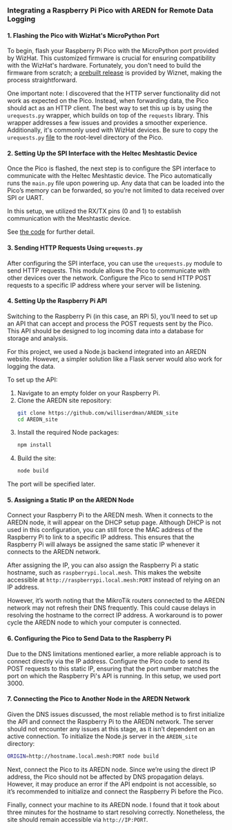 ### Integrating a Raspberry Pi Pico with AREDN for Remote Data Logging

#### 1. Flashing the Pico with WizHat's MicroPython Port
To begin, flash your Raspberry Pi Pico with the MicroPython port provided by WizHat. This customized firmware is crucial for ensuring compatibility with the WizHat's hardware. Fortunately, you don't need to build the firmware from scratch; a [prebuilt release](https://github.com/Wiznet/RP2040-HAT-MicroPython/blob/main/Ethernet%20Example%20Getting%20Started%20%5BMicropython%5D.md#deploying-firmware-to-the-device) is provided by Wiznet, making the process straightforward.

One important note: I discovered that the HTTP server functionality did not work as expected on the Pico. Instead, when forwarding data, the Pico should act as an HTTP client. The best way to set this up is by using the `urequests.py` wrapper, which builds on top of the `requests` library. This wrapper addresses a few issues and provides a smoother experience. Additionally, it's commonly used with WizHat devices. Be sure to copy the `urequests.py` [file](https://github.com/Wiznet/RP2040-HAT-MicroPython/blob/main/examples/HTTP/HTTP_Client/urequests.py) to the root-level directory of the Pico.

#### 2. Setting Up the SPI Interface with the Heltec Meshtastic Device
Once the Pico is flashed, the next step is to configure the SPI interface to communicate with the Heltec Meshtastic device. The Pico automatically runs the `main.py` file upon powering up. Any data that can be loaded into the Pico’s memory can be forwarded, so you’re not limited to data received over SPI or UART.

In this setup, we utilized the RX/TX pins (0 and 1) to establish communication with the Meshtastic device.

See [the code]() for further detail.

#### 3. Sending HTTP Requests Using `urequests.py`
After configuring the SPI interface, you can use the `urequests.py` module to send HTTP requests. This module allows the Pico to communicate with other devices over the network. Configure the Pico to send HTTP POST requests to a specific IP address where your server will be listening.

#### 4. Setting Up the Raspberry Pi API
Switching to the Raspberry Pi (in this case, an RPi 5), you’ll need to set up an API that can accept and process the POST requests sent by the Pico. This API should be designed to log incoming data into a database for storage and analysis.

For this project, we used a Node.js backend integrated into an AREDN website. However, a simpler solution like a Flask server would also work for logging the data.

To set up the API:

1. Navigate to an empty folder on your Raspberry Pi.
2. Clone the AREDN site repository:
   ```bash
   git clone https://github.com/williserdman/AREDN_site
   cd AREDN_site
   ```
3. Install the required Node packages:
   ```bash
   npm install
   ```
4. Build the site:
   ```bash
   node build
   ```

The port will be specified later.

#### 5. Assigning a Static IP on the AREDN Node
Connect your Raspberry Pi to the AREDN mesh. When it connects to the AREDN node, it will appear on the DHCP setup page. Although DHCP is not used in this configuration, you can still force the MAC address of the Raspberry Pi to link to a specific IP address. This ensures that the Raspberry Pi will always be assigned the same static IP whenever it connects to the AREDN network.

After assigning the IP, you can also assign the Raspberry Pi a static hostname, such as `raspberrypi.local.mesh`. This makes the website accessible at `http://raspberrypi.local.mesh:PORT` instead of relying on an IP address.

However, it’s worth noting that the MikroTik routers connected to the AREDN network may not refresh their DNS frequently. This could cause delays in resolving the hostname to the correct IP address. A workaround is to power cycle the AREDN node to which your computer is connected.

#### 6. Configuring the Pico to Send Data to the Raspberry Pi
Due to the DNS limitations mentioned earlier, a more reliable approach is to connect directly via the IP address. Configure the Pico code to send its POST requests to this static IP, ensuring that the port number matches the port on which the Raspberry Pi's API is running. In this setup, we used port 3000.

#### 7. Connecting the Pico to Another Node in the AREDN Network
Given the DNS issues discussed, the most reliable method is to first initialize the API and connect the Raspberry Pi to the AREDN network. The server should not encounter any issues at this stage, as it isn’t dependent on an active connection. To initialize the Node.js server in the `AREDN_site` directory:

```bash
ORIGIN=http://hostname.local.mesh:PORT node build
```

Next, connect the Pico to its AREDN node. Since we’re using the direct IP address, the Pico should not be affected by DNS propagation delays. However, it may produce an error if the API endpoint is not accessible, so it’s recommended to initialize and connect the Raspberry Pi before the Pico.

Finally, connect your machine to its AREDN node. I found that it took about three minutes for the hostname to start resolving correctly. Nonetheless, the site should remain accessible via `http://IP:PORT`.
